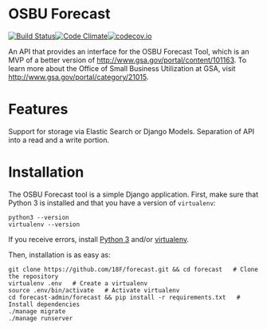 # OSBU Forecast

[![Build Status](https://travis-ci.org/18F/forecast.svg?branch=master)](https://travis-ci.org/18F/forecast)[![Code Climate](https://codeclimate.com/github/18F/forecast/badges/gpa.svg)](https://codeclimate.com/github/18F/forecast)[![codecov.io](https://codecov.io/github/18F/forecast/coverage.svg?branch=master)](https://codecov.io/github/18F/forecast?branch=master)

An API that provides an interface for the OSBU Forecast Tool, which is an MVP of a better version of http://www.gsa.gov/portal/content/101163. To learn more about the Office of Small Business Utilization at GSA, visit http://www.gsa.gov/portal/category/21015.

# Features
Support for storage via Elastic Search or Django Models.
Separation of API into a read and a write portion.

# Installation

The OSBU Forecast tool is a simple Django application. First, make sure that Python 3 is installed and that you have a version of `virtualenv`:

```
python3 --version
virtualenv --version
```

If you receive errors, install [Python 3](https://docs.python.org/3.5/using/index.html) and/or [virtualenv](https://virtualenv.readthedocs.org/en/latest/installation.html).

Then, installation is as easy as:

```
git clone https://github.com/18F/forecast.git && cd forecast   # Clone the repository
virtualenv .env   # Create a virtualenv
source .env/bin/activate   # Activate virtualenv
cd forecast-admin/forecast && pip install -r requirements.txt   # Install dependencies
./manage migrate
./manage runserver
```
